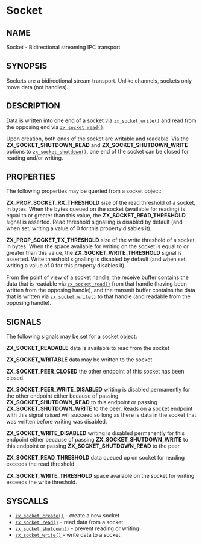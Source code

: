 # Socket

## NAME

Socket - Bidirectional streaming IPC transport

## SYNOPSIS

Sockets are a bidirectional stream transport. Unlike channels, sockets
only move data (not handles).

## DESCRIPTION

Data is written into one end of a socket via [`zx_socket_write()`] and
read from the opposing end via [`zx_socket_read()`].

Upon creation, both ends of the socket are writable and readable. Via the
**ZX_SOCKET_SHUTDOWN_READ** and **ZX_SOCKET_SHUTDOWN_WRITE** options to
[`zx_socket_shutdown()`], one end of the socket can be closed for reading and/or
writing.

## PROPERTIES

The following properties may be queried from a socket object:

**ZX_PROP_SOCKET_RX_THRESHOLD** size of the read threshold of a socket, in
bytes. When the bytes queued on the socket (available for reading) is equal to
or greater than this value, the **ZX_SOCKET_READ_THRESHOLD** signal is asserted.
Read threshold signalling is disabled by default (and when set, writing
a value of 0 for this property disables it).

**ZX_PROP_SOCKET_TX_THRESHOLD** size of the write threshold of a socket,
in bytes. When the space available for writing on the socket is equal to or
greater than this value, the **ZX_SOCKET_WRITE_THRESHOLD** signal is asserted.
Write threshold signalling is disabled by default (and when set, writing a
value of 0 for this property disables it).

From the point of view of a socket handle, the receive buffer contains the data
that is readable via [`zx_socket_read()`] from that handle (having been written
from the opposing handle), and the transmit buffer contains the data that is
written via [`zx_socket_write()`] to that handle (and readable from the opposing
handle).

## SIGNALS

The following signals may be set for a socket object:

**ZX_SOCKET_READABLE** data is available to read from the socket

**ZX_SOCKET_WRITABLE** data may be written to the socket

**ZX_SOCKET_PEER_CLOSED** the other endpoint of this socket has
been closed.

**ZX_SOCKET_PEER_WRITE_DISABLED** writing is disabled permanently for the other
endpoint either because of passing **ZX_SOCKET_SHUTDOWN_READ** to this endpoint
or passing **ZX_SOCKET_SHUTDOWN_WRITE** to the peer. Reads on a socket endpoint
with this signal raised will succeed so long as there is data in the socket that
was written before writing was disabled.

**ZX_SOCKET_WRITE_DISABLED** writing is disabled permanently for this endpoint
either because of passing **ZX_SOCKET_SHUTDOWN_WRITE** to this endpoint or
passing **ZX_SOCKET_SHUTDOWN_READ** to the peer.

**ZX_SOCKET_READ_THRESHOLD** data queued up on socket for reading exceeds
the read threshold.

**ZX_SOCKET_WRITE_THRESHOLD** space available on the socket for writing exceeds
the write threshold.

## SYSCALLS

 - [`zx_socket_create()`] - create a new socket
 - [`zx_socket_read()`] - read data from a socket
 - [`zx_socket_shutdown()`] - prevent reading or writing
 - [`zx_socket_write()`] - write data to a socket

[`zx_socket_create()`]: /docs/reference/syscalls/socket_create.md
[`zx_socket_read()`]: /docs/reference/syscalls/socket_read.md
[`zx_socket_shutdown()`]: /docs/reference/syscalls/socket_shutdown.md
[`zx_socket_write()`]: /docs/reference/syscalls/socket_write.md
